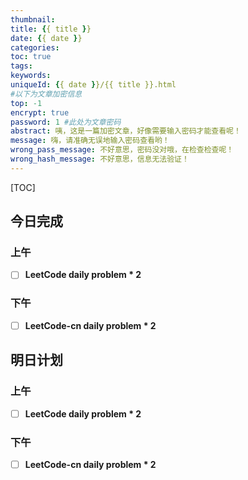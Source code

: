 ```yaml
---
thumbnail:
title: {{ title }}
date: {{ date }}
categories: 
toc: true
tags:
keywords:
uniqueId: {{ date }}/{{ title }}.html
#以下为文章加密信息
top: -1
encrypt: true
password: 1 #此处为文章密码
abstract: 咦，这是一篇加密文章，好像需要输入密码才能查看呢！
message: 嗨，请准确无误地输入密码查看哟！
wrong_pass_message: 不好意思，密码没对哦，在检查检查呢！
wrong_hash_message: 不好意思，信息无法验证！
---
```



[TOC]

<!--more-->



## 今日完成

### 上午

- [ ] **LeetCode daily problem * 2**



### 下午

- [ ] **LeetCode-cn daily problem * 2**

## 明日计划

### 上午

- [ ] **LeetCode daily problem * 2**



### 下午

- [ ] **LeetCode-cn daily problem * 2**
